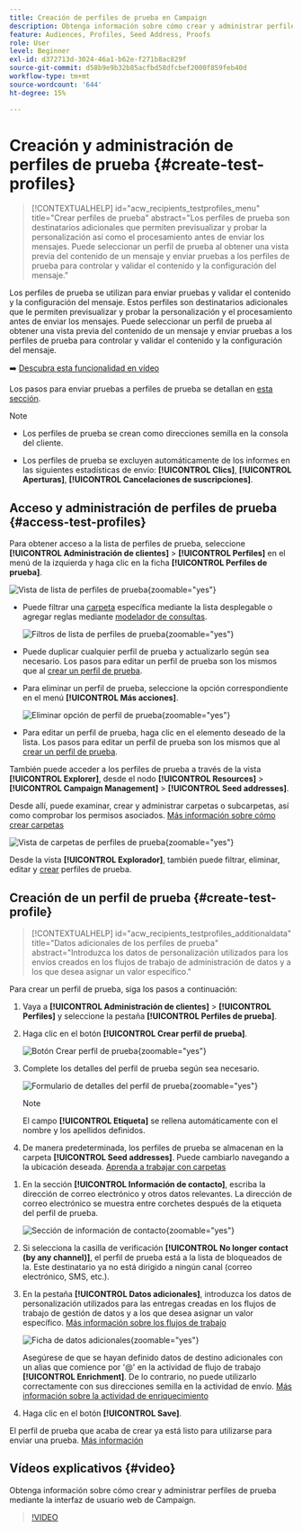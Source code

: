 ```yaml
---
title: Creación de perfiles de prueba en Campaign
description: Obtenga información sobre cómo crear y administrar perfiles de prueba en Adobe Campaign
feature: Audiences, Profiles, Seed Address, Proofs
role: User
level: Beginner
exl-id: d372713d-3024-46a1-b62e-f271b8ac829f
source-git-commit: d58b9e9b32b85acfbd58dfcbef2000f859feb40d
workflow-type: tm+mt
source-wordcount: '644'
ht-degree: 15%

---
```


# Creación y administración de perfiles de prueba {#create-test-profiles}

>[!CONTEXTUALHELP]
>id="acw_recipients_testprofiles_menu"
>title="Crear perfiles de prueba"
>abstract="Los perfiles de prueba son destinatarios adicionales que permiten previsualizar y probar la personalización así como el procesamiento antes de enviar los mensajes. Puede seleccionar un perfil de prueba al obtener una vista previa del contenido de un mensaje y enviar pruebas a los perfiles de prueba para controlar y validar el contenido y la configuración del mensaje."

Los perfiles de prueba se utilizan para enviar pruebas y validar el contenido y la configuración del mensaje. Estos perfiles son destinatarios adicionales que le permiten previsualizar y probar la personalización y el procesamiento antes de enviar los mensajes. Puede seleccionar un perfil de prueba al obtener una vista previa del contenido de un mensaje y enviar pruebas a los perfiles de prueba para controlar y validar el contenido y la configuración del mensaje.

➡️ [Descubra esta funcionalidad en vídeo](#video)

<!--Learn more about test profiles in the [Campaign v8 (client console) documentation](https://experienceleague.adobe.com/docs/campaign/campaign-v8/audience/add-profiles/test-profiles.html?lang=es){target="_blank"}.-->

Los pasos para enviar pruebas a perfiles de prueba se detallan en [esta sección](../preview-test/test-deliveries.md#test-profiles).

>[!NOTE]
>
>* Los perfiles de prueba se crean como direcciones semilla en la consola del cliente.
>
>* Los perfiles de prueba se excluyen automáticamente de los informes en las siguientes estadísticas de envío: **[!UICONTROL Clics]**, **[!UICONTROL Aperturas]**, **[!UICONTROL Cancelaciones de suscripciones]**.

## Acceso y administración de perfiles de prueba {#access-test-profiles}

Para obtener acceso a la lista de perfiles de prueba, seleccione **[!UICONTROL Administración de clientes]** > **[!UICONTROL Perfiles]** en el menú de la izquierda y haga clic en la ficha **[!UICONTROL Perfiles de prueba]**.

![Vista de lista de perfiles de prueba](assets/test-profile-list.png){zoomable="yes"}

* Puede filtrar una [carpeta](../get-started/permissions.md#folders) específica mediante la lista desplegable o agregar reglas mediante [modelador de consultas](../query/query-modeler-overview.md).

  ![Filtros de lista de perfiles de prueba](assets/test-profile-list-filters.png){zoomable="yes"}

* Puede duplicar cualquier perfil de prueba y actualizarlo según sea necesario. Los pasos para editar un perfil de prueba son los mismos que al [crear un perfil de prueba](#create-test-profile).

* Para eliminar un perfil de prueba, seleccione la opción correspondiente en el menú **[!UICONTROL Más acciones]**.

  ![Eliminar opción de perfil de prueba](assets/test-profile-list-delete.png){zoomable="yes"}

* Para editar un perfil de prueba, haga clic en el elemento deseado de la lista. Los pasos para editar un perfil de prueba son los mismos que al [crear un perfil de prueba](#create-test-profile).

También puede acceder a los perfiles de prueba a través de la vista **[!UICONTROL Explorer]**, desde el nodo **[!UICONTROL Resources]** > **[!UICONTROL Campaign Management]** > **[!UICONTROL Seed addresses]**.

Desde allí, puede examinar, crear y administrar carpetas o subcarpetas, así como comprobar los permisos asociados. [Más información sobre cómo crear carpetas](../get-started/permissions.md#folders)

![Vista de carpetas de perfiles de prueba](assets/test-profiles-folders.png){zoomable="yes"}

Desde la vista **[!UICONTROL Explorador]**, también puede filtrar, eliminar, editar y [crear](#create-test-profile) perfiles de prueba.

## Creación de un perfil de prueba {#create-test-profile}

>[!CONTEXTUALHELP]
>id="acw_recipients_testprofiles_additionaldata"
>title="Datos adicionales de los perfiles de prueba"
>abstract="Introduzca los datos de personalización utilizados para los envíos creados en los flujos de trabajo de administración de datos y a los que desea asignar un valor específico."

Para crear un perfil de prueba, siga los pasos a continuación:

1. Vaya a **[!UICONTROL Administración de clientes]** > **[!UICONTROL Perfiles]** y seleccione la pestaña **[!UICONTROL Perfiles de prueba]**.

1. Haga clic en el botón **[!UICONTROL Crear perfil de prueba]**.

   ![Botón Crear perfil de prueba](assets/test-profile-create.png){zoomable="yes"}

1. Complete los detalles del perfil de prueba según sea necesario. <!--Most of the fields are the same as when creating profiles. [Learn more]-->

   ![Formulario de detalles del perfil de prueba](assets/test-profile-details.png){zoomable="yes"}

   >[!NOTE]
   >
   >El campo **[!UICONTROL Etiqueta]** se rellena automáticamente con el nombre y los apellidos definidos.

1. De manera predeterminada, los perfiles de prueba se almacenan en la carpeta **[!UICONTROL Seed addresses]**. Puede cambiarlo navegando a la ubicación deseada. [Aprenda a trabajar con carpetas](../get-started/permissions.md#folders)

   <!--![](assets/test-profile-folder.png){zoomable="yes"}-->

<!--
You do not need to enter all fields of each tab when creating a seed address. Missing personalization elements are entered randomly during delivery analysis. (Not valid?)
-->

1. En la sección **[!UICONTROL Información de contacto]**, escriba la dirección de correo electrónico y otros datos relevantes. La dirección de correo electrónico se muestra entre corchetes después de la etiqueta del perfil de prueba.

   ![Sección de información de contacto](assets/test-profile-address.png){zoomable="yes"}

1. Si selecciona la casilla de verificación **[!UICONTROL No longer contact (by any channel)]**, el perfil de prueba está a la lista de bloqueados de la. Este destinatario ya no está dirigido a ningún canal (correo electrónico, SMS, etc.).

1. En la pestaña **[!UICONTROL Datos adicionales]**, introduzca los datos de personalización utilizados para las entregas creadas en los flujos de trabajo de gestión de datos y a los que desea asignar un valor específico. [Más información sobre los flujos de trabajo](../workflows/gs-workflows.md)

   ![Ficha de datos adicionales](assets/test-profile-additional-data.png){zoomable="yes"}

   Asegúrese de que se hayan definido datos de destino adicionales con un alias que comience por &#39;@&#39; en la actividad de flujo de trabajo **[!UICONTROL Enrichment]**. De lo contrario, no puede utilizarlo correctamente con sus direcciones semilla en la actividad de envío. [Más información sobre la actividad de enriquecimiento](../workflows/activities/enrichment.md)

1. Haga clic en el botón **[!UICONTROL Save]**.

El perfil de prueba que acaba de crear ya está listo para utilizarse para enviar una prueba. [Más información](../preview-test/test-deliveries.md#test-profiles)

<!--Use test profiles in Direct mail? cf v7/v8-->

## Vídeos explicativos {#video}

Obtenga información sobre cómo crear y administrar perfiles de prueba mediante la interfaz de usuario web de Campaign.

>[!VIDEO](https://video.tv.adobe.com/v/3442844?quality=12)